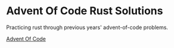 # Advent Of Code Rust Solutions

Practicing rust through previous years' advent-of-code problems.

[Advent Of Code](https://adventofcode.com/)

